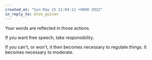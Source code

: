 ```yaml
---
created_at: "Sun May 15 21:04:11 +0000 2022"
in_reply_to: @leo_guinan
---
```


Your words are reflected in those actions.

If you want free speech, take responsibility. 

If you can't, or won't, it then becomes necessary to regulate things. It becomes necessary to moderate.